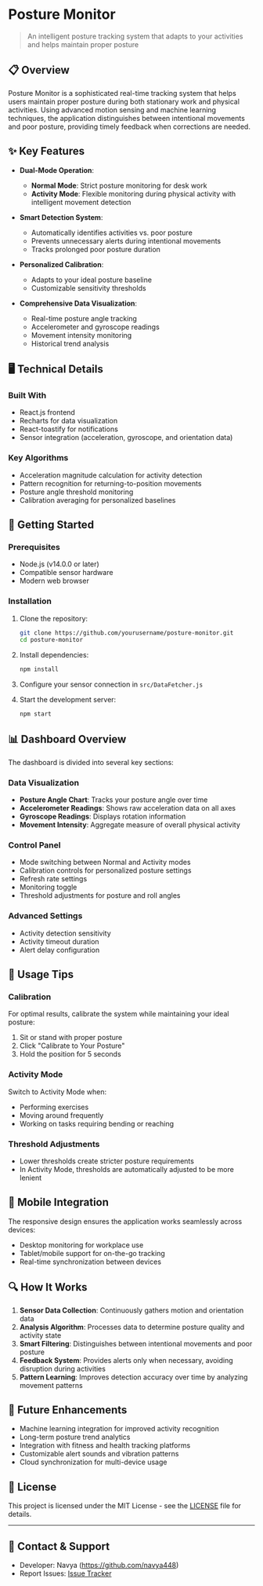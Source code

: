 # Posture Monitor

> An intelligent posture tracking system that adapts to your activities and helps maintain proper posture

## 📋 Overview

Posture Monitor is a sophisticated real-time tracking system that helps users maintain proper posture during both stationary work and physical activities. Using advanced motion sensing and machine learning techniques, the application distinguishes between intentional movements and poor posture, providing timely feedback when corrections are needed.

## ✨ Key Features

- **Dual-Mode Operation**:
  - **Normal Mode**: Strict posture monitoring for desk work
  - **Activity Mode**: Flexible monitoring during physical activity with intelligent movement detection

- **Smart Detection System**:
  - Automatically identifies activities vs. poor posture
  - Prevents unnecessary alerts during intentional movements
  - Tracks prolonged poor posture duration

- **Personalized Calibration**:
  - Adapts to your ideal posture baseline
  - Customizable sensitivity thresholds

- **Comprehensive Data Visualization**:
  - Real-time posture angle tracking
  - Accelerometer and gyroscope readings
  - Movement intensity monitoring
  - Historical trend analysis

## 🖥️ Technical Details

### Built With
- React.js frontend
- Recharts for data visualization
- React-toastify for notifications
- Sensor integration (acceleration, gyroscope, and orientation data)

### Key Algorithms
- Acceleration magnitude calculation for activity detection
- Pattern recognition for returning-to-position movements
- Posture angle threshold monitoring
- Calibration averaging for personalized baselines

## 🚀 Getting Started

### Prerequisites
- Node.js (v14.0.0 or later)
- Compatible sensor hardware
- Modern web browser

### Installation

1. Clone the repository:
   ```bash
   git clone https://github.com/yourusername/posture-monitor.git
   cd posture-monitor
   ```

2. Install dependencies:
   ```bash
   npm install
   ```

3. Configure your sensor connection in `src/DataFetcher.js`

4. Start the development server:
   ```bash
   npm start
   ```

## 📊 Dashboard Overview

The dashboard is divided into several key sections:

### Data Visualization
- **Posture Angle Chart**: Tracks your posture angle over time
- **Accelerometer Readings**: Shows raw acceleration data on all axes
- **Gyroscope Readings**: Displays rotation information
- **Movement Intensity**: Aggregate measure of overall physical activity

### Control Panel
- Mode switching between Normal and Activity modes
- Calibration controls for personalized posture settings
- Refresh rate settings
- Monitoring toggle
- Threshold adjustments for posture and roll angles

### Advanced Settings
- Activity detection sensitivity
- Activity timeout duration
- Alert delay configuration

## 🔧 Usage Tips

### Calibration
For optimal results, calibrate the system while maintaining your ideal posture:

1. Sit or stand with proper posture
2. Click "Calibrate to Your Posture"
3. Hold the position for 5 seconds

### Activity Mode
Switch to Activity Mode when:
- Performing exercises
- Moving around frequently
- Working on tasks requiring bending or reaching

### Threshold Adjustments
- Lower thresholds create stricter posture requirements
- In Activity Mode, thresholds are automatically adjusted to be more lenient

## 📱 Mobile Integration

The responsive design ensures the application works seamlessly across devices:

- Desktop monitoring for workplace use
- Tablet/mobile support for on-the-go tracking
- Real-time synchronization between devices

## 🔍 How It Works

1. **Sensor Data Collection**: Continuously gathers motion and orientation data
2. **Analysis Algorithm**: Processes data to determine posture quality and activity state
3. **Smart Filtering**: Distinguishes between intentional movements and poor posture
4. **Feedback System**: Provides alerts only when necessary, avoiding disruption during activities
5. **Pattern Learning**: Improves detection accuracy over time by analyzing movement patterns

## 🔄 Future Enhancements

- Machine learning integration for improved activity recognition
- Long-term posture trend analytics
- Integration with fitness and health tracking platforms
- Customizable alert sounds and vibration patterns
- Cloud synchronization for multi-device usage

## 📝 License

This project is licensed under the MIT License - see the [LICENSE](LICENSE) file for details.

---

## 👥 Contact & Support

- Developer: Navya (https://github.com/navya448)
- Report Issues: [Issue Tracker](https://github.com/navya448/posture-monitor/issues)
